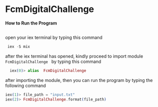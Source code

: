 # FcmDigitalChallenge

**How to Run the Program**

## 

open your iex terminal by typing this command

```elixir
 iex -S mix 
```

after the iex terminal has opened, kindly proceed to import module ```FcmDigitalChallenge ``` by typing  this command 

```elixir
  iex(0)> alias  FcmDigitalChallenge
```
 after importing the module, then you can run the program by typing the following command

 ```elixir
 iex(1)> file_path = "input.txt"
 iex(2)> FcmDigitalChallenge.format(file_path)
 ```
